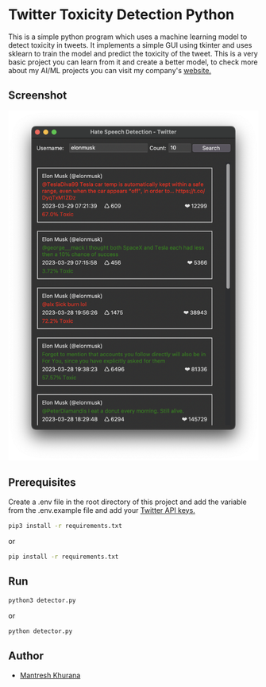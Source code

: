 # Twitter Toxicity Detection Python

This is a simple python program which uses a machine learning model to detect toxicity in tweets. It implements a simple GUI using tkinter and uses sklearn to train the model and predict the toxicity of the tweet. This is a very basic project you can learn from it and create a better model, to check more about my AI/ML projects you can visit my company's [website.](https://www.spyxpo.com/)

## Screenshot

![App Screenshot](./screenshots/screenshot-1.png)

## Prerequisites

Create a .env file in the root directory of this project and add the variable from the .env.example file and add your [Twitter API keys.](https://developer.twitter.com/en/docs/twitter-api/getting-started/about-twitter-api)

```bash
pip3 install -r requirements.txt
```

or

```bash
pip install -r requirements.txt
```

## Run

```bash
python3 detector.py
```

or

```bash
python detector.py
```

## Author

- [Mantresh Khurana](https://github.com/mantreshkhurana)
